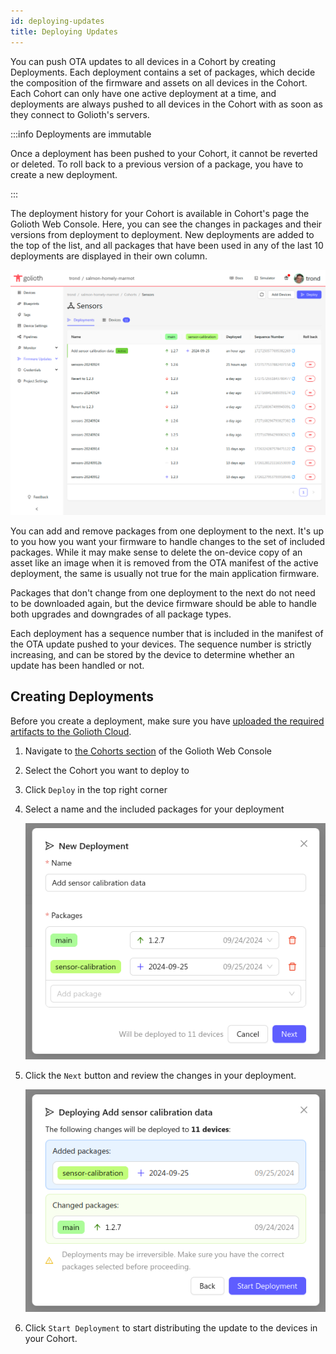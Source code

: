 ```yaml
---
id: deploying-updates
title: Deploying Updates
---
```


You can push OTA updates to all devices in a Cohort by creating Deployments.
Each deployment contains a set of packages, which decide the composition of the
firmware and assets on all devices in the Cohort. Each Cohort can only have one
active deployment at a time, and deployments are always pushed to all devices in
the Cohort with as soon as they connect to Golioth's servers.

:::info Deployments are immutable

Once a deployment has been pushed to your Cohort, it cannot be reverted or
deleted. To roll back to a previous version of a package, you have to create a
new deployment.

:::

The deployment history for your Cohort is available in Cohort's page the Golioth
Web Console. Here, you can see the changes in packages and their versions from
deployment to deployment. New deployments are added to the top of the list, and
all packages that have been used in any of the last 10 deployments are displayed
in their own column.

![Deployment History](./assets/web-console-deployment-history.png)

You can add and remove packages from one deployment to the next. It's up to you
how you want your firmware to handle changes to the set of included packages.
While it may make sense to delete the on-device copy of an asset like an image
when it is removed from the OTA manifest of the active deployment, the same is
usually not true for the main application firmware.

Packages that don't change from one deployment to the next do not need to be
downloaded again, but the device firmware should be able to handle both upgrades
and downgrades of all package types.

Each deployment has a sequence number that is included in the manifest of the
OTA update pushed to your devices. The sequence number is strictly increasing,
and can be stored by the device to determine whether an update has been handled
or not.

## Creating Deployments

Before you create a deployment, make sure you have [uploaded the required
artifacts to the Golioth Cloud](./2-managing-packages.md).

1. Navigate to [the Cohorts section](https://console.golioth.io/cohorts) of
   the Golioth Web Console
2. Select the Cohort you want to deploy to
3. Click `Deploy` in the top right corner
3. Select a name and the included packages for your deployment

    ![Creating a Deployment](./assets/web-console-deploy.png)

4. Click the `Next` button and review the changes in your deployment.

    ![Releases list](./assets/web-console-deployment-changes.png)

5. Click `Start Deployment` to start distributing the update to the devices in
   your Cohort.
